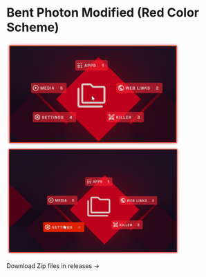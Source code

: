 # Bent Photon Modified (Red Color Scheme)
<img src="https://raw.githubusercontent.com/reassDev/Kando-Theme/refs/heads/main/theme_showcase1.png" width="400"></img>
<img src="https://raw.githubusercontent.com/reassDev/Kando-Theme/refs/heads/main/theme_showcase2.png" width="400"></img>

Download Zip files in releases →
